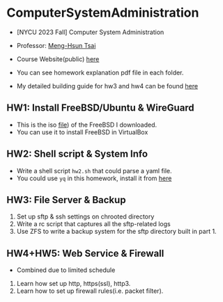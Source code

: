 # ComputerSystemAdministration
* [NYCU 2023 Fall] Computer System Administration
* Professor: [Meng-Hsun Tsai](https://www.cs.nycu.edu.tw/members/detail/_253)
* Course Website(public) [here](https://nasa.cs.nctu.edu.tw/sa/2023/)

* You can see homework explanation pdf file in each folder.
* My detailed building guide for hw3 and hw4 can be found [here](https://beryl-astronaut-f3d.notion.site/Computer-System-Administration-815d33631542418fb74dae40e5fa623c)


## HW1: Install FreeBSD/Ubuntu & WireGuard
* This is the iso [file](freebsd.csie.nctu.edu.tw/pub/FreeBSD/releases/ISO-IMAGES/13.2/)) of the FreeBSD I downloaded.
* You can use it to install FreeBSD in VirtualBox

## HW2: Shell script & System Info
* Write a shell script `hw2.sh` that could parse a yaml file.
* You could use `yq` in this homework, install it from [here](https://github.com/mikefarah/yq)

## HW3: File Server & Backup
1. Set up sftp & ssh settings on chrooted directory
2. Write a rc script that captures all the sftp-related logs
3. Use ZFS to write a backup system for the sftp directory built in part 1.

## HW4+HW5: Web Service & Firewall
* Combined due to limited schedule
1. Learn how set up http, https(ssl), http3.
2. Learn how to set up firewall rules(i.e. packet filter).




